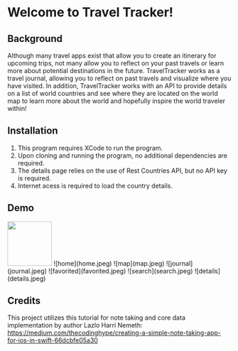 # **Welcome to Travel Tracker!**

## Background
Although many travel apps exist that allow you to create an itinerary for upcoming trips, not many allow you to reflect on your past travels or learn more about potential destinations in the future. TravelTracker works as a travel journal, allowing you to reflect on past travels and visualize where you have visited. In addition, TravelTracker works with an API to provide details on a list of world countries and see where they are located on the world map to learn more about the world and hopefully inspire the world traveler within!

## Installation
1) This program requires XCode to run the program. 
2) Upon cloning and running the program, no additional dependencies are required.
3) The details page relies on the use of Rest Countries API, but no API key is required. 
4) Internet acess is required to load the country details. 

## Demo
<img width="100" height="100" src=![home](home.jpeg)>
![home](home.jpeg)
![map](map.jpeg)
![journal](journal.jpeg)
![favorited](favorited.jpeg)
![search](search.jpeg)
![details](details.jpeg)

## Credits

This project utilizes this tutorial for note taking and core data implementation by author Lazlo Harri Nemeth: https://medium.com/thecodinghype/creating-a-simple-note-taking-app-for-ios-in-swift-66dcbfe05a30


